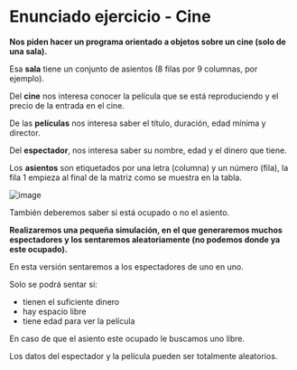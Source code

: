 # Enunciado ejercicio - Cine

**Nos piden hacer un programa orientado a objetos sobre un cine (solo de una sala).**

Esa **sala** tiene un conjunto de asientos (8 filas por 9 columnas, por ejemplo).

Del **cine** nos interesa conocer la película que se está reproduciendo y el precio de la entrada en el cine.

De las **películas** nos interesa saber el título, duración, edad mínima y director.

Del **espectador**, nos interesa saber su nombre, edad y el dinero que tiene.

Los **asientos** son etiquetados por una letra (columna) y un número (fila), la fila 1 empieza al final de la matriz como se muestra en la tabla. 

![image](https://user-images.githubusercontent.com/91023374/145814769-1b1c51d1-db20-47d4-ab2c-41bf664010cc.png)


También deberemos saber si está ocupado o no el asiento.


**Realizaremos una pequeña simulación, en el que generaremos muchos espectadores y los sentaremos aleatoriamente (no podemos donde ya este ocupado).**

En esta versión sentaremos a los espectadores de uno en uno.

Solo se podrá sentar si:

- tienen el suficiente dinero
- hay espacio libre
- tiene edad para ver la película
 
En caso de que el asiento este ocupado le buscamos uno libre.

Los datos del espectador y la película pueden ser totalmente aleatorios.
